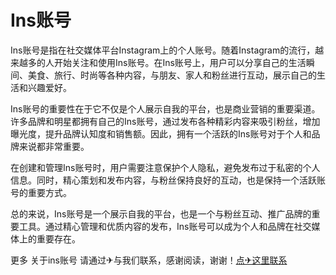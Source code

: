 # Ins账号

Ins账号是指在社交媒体平台Instagram上的个人账号。随着Instagram的流行，越来越多的人开始关注和使用Ins账号。在Ins账号上，用户可以分享自己的生活瞬间、美食、旅行、时尚等各种内容，与朋友、家人和粉丝进行互动，展示自己的生活和兴趣爱好。

Ins账号的重要性在于它不仅是个人展示自我的平台，也是商业营销的重要渠道。许多品牌和明星都拥有自己的Ins账号，通过发布各种精彩内容来吸引粉丝，增加曝光度，提升品牌认知度和销售额。因此，拥有一个活跃的Ins账号对于个人和品牌来说都非常重要。

在创建和管理Ins账号时，用户需要注意保护个人隐私，避免发布过于私密的个人信息。同时，精心策划和发布内容，与粉丝保持良好的互动，也是保持一个活跃账号的重要方式。

总的来说，Ins账号是一个展示自我的平台，也是一个与粉丝互动、推广品牌的重要工具。通过精心管理和优质内容的发布，Ins账号可以成为个人和品牌在社交媒体上的重要存在。

更多 关于ins账号 请通过✈与我们联系，感谢阅读，谢谢！[点✈这里联系](https://t.me/jsksbsjsjp)